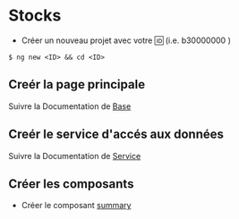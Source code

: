 # Stocks

* Créer un nouveau projet avec votre :id: (i.e. b30000000 )

 ``` 
 $ ng new <ID> && cd <ID>
 ```

## Creér la page principale

Suivre la Documentation de [Base](NEW.md) 

## Creér le service d'accés aux données

Suivre la Documentation de [Service](SERVICE.md) 

## Créer les composants

* Créer le composant [summary](SUMMARY-CMP.md)



